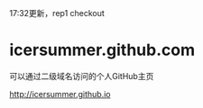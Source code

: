 17:32更新，rep1 checkout

icersummer.github.com
=====================

可以通过二级域名访问的个人GitHub主页

http://icersummer.github.io
